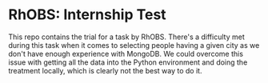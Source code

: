 # RhOBS: Internship Test
This repo contains the trial for a task by RhOBS.
There's a difficulty met during this task when it comes to selecting people having a given city as we don't have enough experience with MongoDB. 
We could overcome this issue with getting all the data into the Python environment and doing the treatment locally, which is clearly not the best way to do it.
